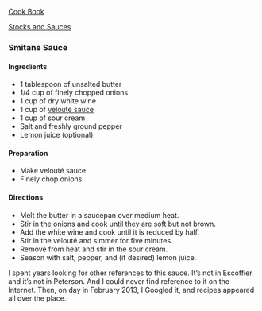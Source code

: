 [Cook Book](https://github.com/vmsmith/CookBook/blob/master/README.md)  

[Stocks and Sauces](https://github.com/vmsmith/CookBook/blob/master/stocks_sauces.md)

### Smitane Sauce  

#### Ingredients

* 1 tablespoon of unsalted butter
* 1/4 cup of finely chopped onions
* 1 cup of dry white wine
* 1 cup of [velouté sauce](https://github.com/vmsmith/CookBook/blob/master/veloute.md)
* 1 cup of sour cream
* Salt and freshly ground pepper
* Lemon juice (optional)

#### Preparation

* Make velouté sauce
* Finely chop onions

#### Directions

* Melt the butter in a saucepan over medium heat.  
* Stir in the onions and cook until they are soft but not brown.  
* Add the white wine and cook until it is reduced by half.  
* Stir in the velouté and simmer for five minutes.  
* Remove from heat and stir in the sour cream.  
* Season with salt, pepper, and (if desired) lemon juice.

I spent years looking for other references to this sauce. It’s not in Escoffier and it’s not in Peterson. And I could never find reference to it on the Internet. Then, on day in February 2013, I Googled it, and recipes appeared all over the place.

